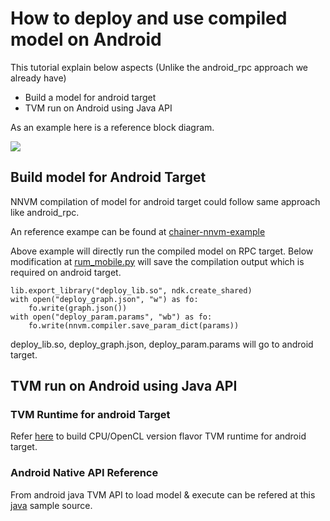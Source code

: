 # How to deploy and use compiled model on Android

This tutorial explain below aspects (Unlike the android_rpc approach we already have)

  * Build a model for android target
  * TVM run on Android using Java API

As an example here is a reference block diagram.

![](http://www.tvmlang.org/images/release/tvm_flexible.png)

## Build model for Android Target

NNVM compilation of model for android target could follow same approach like android_rpc.

An reference exampe can be found at [chainer-nnvm-example](https://github.com/tkat0/chainer-nnvm-example)

Above example will directly run the compiled model on RPC target. Below modification at [rum_mobile.py](https://github.com/tkat0/chainer-nnvm-example/blob/5b97fd4d41aa4dde4b0aceb0be311054fb5de451/run_mobile.py#L64) will save the compilation output which is required on android target.

```
lib.export_library("deploy_lib.so", ndk.create_shared)
with open("deploy_graph.json", "w") as fo:
    fo.write(graph.json())
with open("deploy_param.params", "wb") as fo:
    fo.write(nnvm.compiler.save_param_dict(params))
```

deploy_lib.so, deploy_graph.json, deploy_param.params will go to android target.

## TVM run on Android using Java API
### TVM Runtime for android Target

Refer [here](https://github.com/dmlc/tvm/blob/master/apps/android_deploy/README.md#build-and-installation) to build CPU/OpenCL version flavor TVM runtime for android target.

### Android Native API Reference

From android java TVM API to load model & execute can be refered at this [java](https://github.com/dmlc/tvm/blob/master/apps/android_deploy/app/src/main/java/ml/dmlc/tvm/android/demo/MainActivity.java) sample source.
